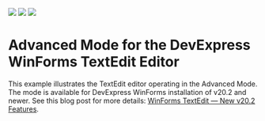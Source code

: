 <!-- default badges list -->
![](https://img.shields.io/endpoint?url=https://codecentral.devexpress.com/api/v1/VersionRange/304287113/20.2.3%2B)
[![](https://img.shields.io/badge/Open_in_DevExpress_Support_Center-FF7200?style=flat-square&logo=DevExpress&logoColor=white)](https://supportcenter.devexpress.com/ticket/details/T1000106)
[![](https://img.shields.io/badge/📖_How_to_use_DevExpress_Examples-e9f6fc?style=flat-square)](https://docs.devexpress.com/GeneralInformation/403183)
<!-- default badges end -->
# Advanced Mode for the DevExpress WinForms TextEdit Editor

This example illustrates the TextEdit editor operating in the Advanced Mode. The mode is available for DevExpress WinForms installation of v20.2 and newer. See this blog post for more details: [WinForms TextEdit — New v20.2 Features](https://community.devexpress.com/blogs/winforms/archive/2020/10/05/winforms-textedit-new-v20-2-features.aspx).
